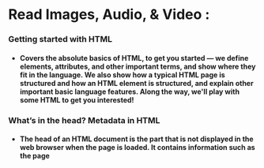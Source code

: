 # Read Images, Audio, & Video :
### Getting started with HTML
* #### Covers the absolute basics of HTML, to get you started — we define elements, attributes, and other important terms, and show where they fit in the language. We also show how a typical HTML page is structured and how an HTML element is structured, and explain other important basic language features. Along the way, we'll play with some HTML to get you interested!
### What’s in the head? Metadata in HTML
* #### The head of an HTML document is the part that is not displayed in the web browser when the page is loaded. It contains information such as the page <title>, links to CSS (if you want to style your HTML content with CSS), links to custom favicons, and metadata (data about the HTML, such as who wrote it, and important keywords that describe the document).
* #### HTML5 comes with elements for embedding rich media in documents — <video> and <audio> — which in turn come with their own APIs for controlling playback, seeking, etc. This article shows you how to do common tasks such as creating custom playback controls.
* #### Users browse the internet in search of interesting and informational content, commonly found in the form of plain text. To accompany this plain text, HTML provides a way to give users rich media in the form of images, audio tracks, and videos.
* #### The ability to include images, audio tracks, and videos within websites has been around for some time. Browser support for images has generally been pretty good, while audio and video support has left something to be desired. With the help of new technology, and the push of social media, more and more audio tracks and video clips have made their way online.
* # Today, we can freely use images, audio, and video knowing that support is widely accepted across all major browsers with the addition of HTML5 and the help of Flash alternatives.
## Adding Images
* #### To begin adding images to a page the img inline element is used. The img element is self containing, in that it doesn’t wrap any other content and exists as a single tag. For the img element to work, a src attribute value must be included to specify the source of the requested image. The src attribute value comes in way of a URL, most often relative to the server upon which the website is hosted.
* #### In conjunction with the src attribute the alt attribute, known as alternative text, should be applied. The alt attribute value is displayed in place of the image should the image not be available. Also, the alt text is the cursor tooltip text that may be shown when hovering over the image.
Brown and white cows in a field
## Adding Audio
* #### HTML5 provides a quick and easy way to add audio and video files to be played on a website. Using the audio element an audio clip can be added to a page. Just as with the img element, an audio element also needs a source URL specified via the src attribute.
This browser does not support the audio format. Please download the audio clip.

## Adding Video : 

* #### Adding in HTML5 videos is very similar to that of adding in audio. In this case however, we use the video element in place of the audio element. All of the same attributes (source, autoplay, controls, loop, and preload) and fallbacks apply here too.
 * #### With audio, if the controls Boolean attribute wasn’t specified the audio clip wouldn’t be shown. With videos, not specifying the controls attribute shows the video, however doesn’t provide any way to play it unless the autoplay Boolean attribute is also applied. Best practice here would be to include the controls attribute unless there is good a reason not to allow users to start, stop, or replay the video.
* #### Since videos will be displayed on the page it doesn’t hurt to specify dimensions, most commonly with a fixed height or width in CSS. This helps ensure that the video isn’t too large and stays within the implied layout of a page. Additionally, specifying a size helps browsers render the videos faster and allows them to allocate the proper space needed for the video to be shown.
